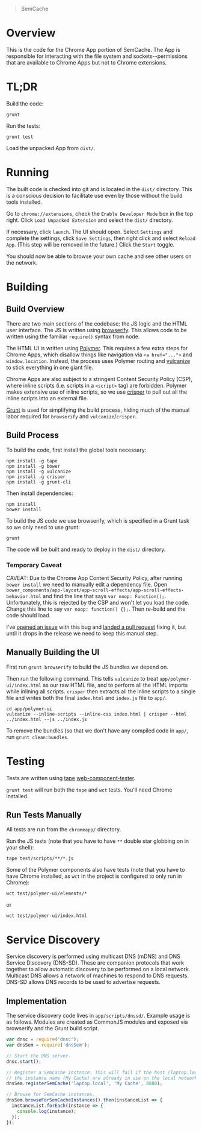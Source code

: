 > SemCache

# Overview

This is the code for the Chrome App portion of SemCache. The App is responsible
for interacting with the file system and sockets--permissions that are
available to Chrome Apps but not to Chrome extensions.

# TL;DR

Build the code:
```
grunt
```

Run the tests:
```
grunt test
```

Load the unpacked App from `dist/`.

# Running

The built code is checked into git and is located in the `dist/` directory.
This is a conscious decision to facilitate use even by those without the build
tools installed.

Go to `chrome://extensions`, check the `Enable Developer Mode` box in the top
right. Click `Load Unpacked Extension` and select the `dist/` directory.

If necessary, click `launch`. The UI should open. Select `Settings` and
complete the settings, click `Save Settings`, then right click and select
`Reload App`. (This step will be removed in the future.) Click the `Start`
toggle.

You should now be able to browse your own cache and see other users on the
network.


# Building

## Build Overview

There are two main sections of the codebase: the JS logic and the HTML user
interface. The JS is written using
[browserify](https://github.com/substack/node-browserify). This allows code to
be written using the familiar `require()` syntax from node. 

The HTML UI is written using [Polymer](https://www.polymer-project.org/1.0/).
This requires a few extra steps for Chrome Apps, which disallow things like
navigation via `<a href="...">` and `window.location`. Instead, the process
uses Polymer routing and [vulcanize](https://github.com/Polymer/vulcanize) to
stick everything in one giant file.

Chrome Apps are also subject to a stringent Content Security Policy (CSP),
where inline scripts (i.e. scripts in a `<script>` tag) are forbidden. Polymer
makes extensive use of inline scripts, so we use
[crisper](https://github.com/PolymerLabs/crisper) to pull out all the inline
scripts into an external file.

[Grunt](http://gruntjs.com/) is used for simplifying the build process, hiding
much of the manual labor required for `browserify` and `vulcanize`/`crisper`.

## Build Process

To build the code, first install the global tools necessary:

```
npm install -g tape
npm install -g bower
npm install -g vulcanize
npm install -g crisper
npm install -g grunt-cli
```

Then install dependencies:
```
npm install
bower install
```

To build the JS code we use browserify, which is specified in a Grunt task so
we only need to use grunt:


```
grunt
```

The code will be built and ready to deploy in the `dist/` directory.

### Temporary Caveat

CAVEAT: Due to the Chrome App Content Security Policy, after running `bower
install` we need to manually edit a dependency file. Open
`bower_components/app-layout/app-scroll-effects/app-scroll-effects-behavior.html`
and find the line that says `var noop: Function();`. Unfortunately, this is
rejected by the CSP and won't let you load the code. Change this line to say
`var noop: function() {};`. Then re-build and the code should load.

I've [opened an
issue](https://github.com/PolymerElements/app-layout/issues/286) with this bug
and [landed a pull
request](https://github.com/PolymerElements/app-layout/pull/287) fixing it, but
until it drops in the release we need to keep this manual step.


## Manually Building the UI

First run `grunt browserify` to build the JS bundles we depend on.

Then run the following command. This tells `vulcanize` to treat
`app/polymer-ui/index.html` as our raw HTML file, and to perform all the HTML
imports while inlining all scripts. `crisper` then extracts all the inline
scripts to a single file and writes both the final `index.html` and `index.js`
file to `app/`.

```
cd app/polymer-ui
vulcanize --inline-scripts --inline-css index.html | crisper --html ../index.html --js ../index.js
```

To remove the bundles (so that we don't have any compiled code in `app/`, run
`grunt clean:bundles`.

# Testing

Tests are written using [tape](https://github.com/substack/tape)
[web-component-tester](https://github.com/Polymer/web-component-tester).

`grunt test` will run both the `tape` and `wct` tests. You'll need Chrome
installed.

## Run Tests Manually

All tests are run from the `chromeapp/` directory.

Run the JS tests (note that you have to have `**` double star globbing on in
your shell):
```
tape test/scripts/**/*.js
```

Some of the Polymer components also have tests (note that you have to have
Chrome installed, as `wct` in the project is configured to only run in Chrome):
```
wct test/polymer-ui/elements/*
```
or
```
wct test/polymer-ui/index.html
```


# Service Discovery

Service discovery is performed using multicast DNS (mDNS) and DNS Service
Discovery (DNS-SD). These are companion protocols that work together to allow
automatic discovery to be performed on a local network. Multicast DNS allows a
network of machines to respond to DNS requests. DNS-SD allows DNS records to be
used to advertise requests.

## Implementation

The service discovery code lives in `app/scripts/dnssd/`. Example usage is as
follows. Modules are created as CommonJS modules and exposed via browserify and
the Grunt build script.

```javascript
var dnsc = require('dnsc');
var dnsSem = require('dnsSem');

// Start the DNS server.
dnsc.start();

// Register a SemCache instance. This will fail if the host (laptop.local) or
// the instance name (My Cache) are already in use on the local network.
dnsSem.registerSemCache('laptop.local', 'My Cache', 8888);

// Browse for SemCache instances.
dnsSem.browseForSemCacheInstances().then(instanceList => {
  instanceList.forEach(instance => {
    console.log(instance);
  });
});
```
